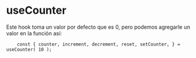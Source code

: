 # useCounter

Este hook toma un valor por defecto que es 0, pero podemos agregarle un valor
en la función así:

```
    const { counter, increment, decrement, reset, setCounter, } = useCounter( 10 );
```